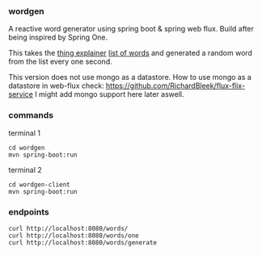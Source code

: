 ### wordgen

A reactive word generator using spring boot & spring web flux. Build after being inspired by Spring One.

This takes the [thing explainer](https://xkcd.com/thing-explainer/) [list of words](https://github.com/RichardBleek/wordgen/blob/master/wordgen/src/main/resources/thing-explainer-words-list.txt) and generated a random word from the list every one second.

This version does not use mongo as a datastore. How to use mongo as a datastore in web-flux check: https://github.com/RichardBleek/flux-flix-service
I might add mongo support here later aswell.

### commands
terminal 1
```
cd wordgen
mvn spring-boot:run
```

terminal 2
```
cd wordgen-client
mvn spring-boot:run
```

### endpoints
```
curl http://localhost:8080/words/
curl http://localhost:8080/words/one
curl http://localhost:8080/words/generate
```
